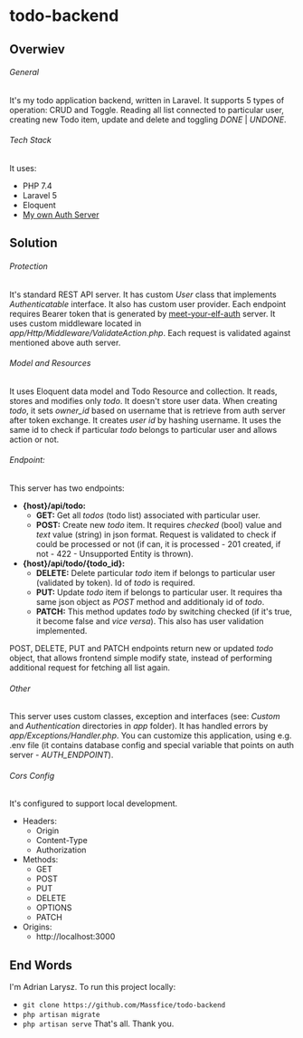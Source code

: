 # todo-backend

## Overwiev

###### General
It's my todo application backend, written in Laravel. It supports 5 types of operation: CRUD and Toggle. Reading all list connected to particular user, creating new Todo item, update and delete and toggling *DONE* | *UNDONE*.

###### Tech Stack
It uses:
- PHP 7.4
- Laravel 5
- Eloquent
- [My own Auth Server](https://github.com/Massfice/meet-your-elf-auth-diploma)

## Solution

###### Protection
It's standard REST API server. It has custom *User* class that implements *Authenticatable* interface. It also has custom user provider. Each endpoint requires Bearer token that is generated by [meet-your-elf-auth](https://github.com/Massfice/meet-your-elf-auth-diploma) server.  It uses custom middleware located in *app/Http/Middleware/ValidateAction.php*. Each request is validated against mentioned above auth server.

###### Model and Resources
It uses Eloquent data model and Todo Resource and collection. It reads, stores and modifies only *todo*. It doesn't store user data. When creating *todo*, it sets *owner_id* based on username that is retrieve from auth server after token exchange. It creates *user id* by hashing username. It uses the same id to check if particular *todo* belongs to particular user and allows action or not.

###### Endpoint:
This server has two endpoints:
- **{host}/api/todo:**
    - **GET:** Get all *todos* (todo list) associated with particular user.
    - **POST:** Create new *todo* item. It requires *checked* (bool) value and *text* value (string) in json format. Request is validated to check if could be processed or not (if can, it is processed - 201 created, if not - 422 - Unsupported Entity is thrown).
- **{host}/api/todo/{todo_id}:**
    - **DELETE:** Delete particular *todo* item if belongs to particular user (validated by token). Id of *todo* is required.
    - **PUT:** Update *todo* item if belongs to particular user. It requires tha same json object as *POST* method and additionaly id of *todo*.
    - **PATCH:** This method updates *todo* by switching checked (if it's true, it become false and *vice versa*). This also has user validation implemented.

POST, DELETE, PUT and PATCH endpoints return new or updated *todo* object, that allows frontend simple modify state, instead of performing additional request for fetching all list again.

###### Other
This server uses custom classes, exception and interfaces (see: *Custom* and *Authentication* directories in *app* folder). It has handled errors by *app/Exceptions/Handler.php*. You can customize this application, using e.g. .env file (it contains database config and special variable that points on auth server - *AUTH_ENDPOINT*).

###### Cors Config
It's configured to support local development.
- Headers:
    - Origin
    - Content-Type
    - Authorization
- Methods:
    - GET
    - POST
    - PUT
    - DELETE
    - OPTIONS
    - PATCH
- Origins:
    - http://localhost:3000

## End Words
I'm Adrian Larysz. To run this project locally:
- `git clone https://github.com/Massfice/todo-backend`
- `php artisan migrate`
- `php artisan serve`
That's all. Thank you.